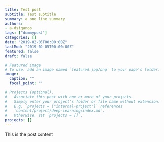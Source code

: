 ```yaml
---
title: Test post
subtitle: Test subtitle
summary: a one line summary
authors:
- a-dsiganos
tags: ["dummypost"]
categories: []
date: "2019-02-05T00:00:00Z"
lastMod: "2019-09-05T00:00:00Z"
featured: false
draft: false

# Featured image
# To use, add an image named `featured.jpg/png` to your page's folder.
image:
  caption: ""
  focal_point: ""

# Projects (optional).
#   Associate this post with one or more of your projects.
#   Simply enter your project's folder or file name without extension.
#   E.g. `projects = ["internal-project"]` references 
#   `content/project/deep-learning/index.md`.
#   Otherwise, set `projects = []`.
projects: []
---
```


This is the post content
